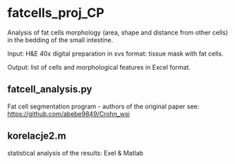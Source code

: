 # fatcells_proj_CP

Analysis of fat cells morphology (area, shape and distance from other cells) in the bedding of the small intestine. 

Input: H&E 40x digital preparation in svs format: tissue mask with fat cells. 

Output: list of cells and morphological features in Excel format. 

## fatcell_analysis.py
Fat cell segmentation program - authors of the original paper see: https://github.com/abebe9849/Crohn_wsi

## korelacje2.m
statistical analysis of the results: Exel & Matlab

